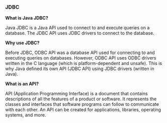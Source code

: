 ### JDBC

**What is Java JDBC?**

Java JDBC is a Java API used to connect to and execute queries on a database. The JDBC API uses JDBC drivers to connect to the database.

**Why use JDBC?**

Before JDBC, ODBC API was a database API used for connecting to and executing queries on databases. However, ODBC API uses ODBC drivers written in the C language (which is platform-dependent and unsafe). This is why Java defined its own API (JDBC API) using JDBC drivers (written in Java).

**What is an API?**

API (Application Programming Interface) is a document that contains descriptions of all the features of a product or software. It represents the classes and interfaces that software programs can follow to communicate with each other. An API can be created for applications, libraries, operating systems, and more.

